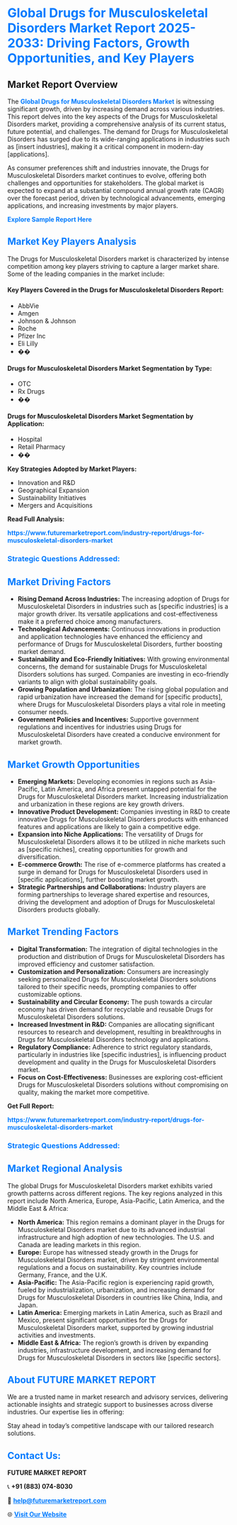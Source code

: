<h1 style="color: #007BFF;">Global Drugs for Musculoskeletal Disorders Market Report 2025-2033: Driving Factors, Growth Opportunities, and Key Players</h1>

<section id="overview">
<h2>Market Report Overview</h2>
<p>The <a href="https://www.futuremarketreport.com/industry-report/drugs-for-musculoskeletal-disorders-market" style="color: #007BFF; text-decoration: none;"><strong>Global Drugs for Musculoskeletal Disorders Market</strong></a> is witnessing significant growth, driven by increasing demand across various industries. This report delves into the key aspects of the Drugs for Musculoskeletal Disorders market, providing a comprehensive analysis of its current status, future potential, and challenges. The demand for Drugs for Musculoskeletal Disorders has surged due to its wide-ranging applications in industries such as [insert industries], making it a critical component in modern-day [applications].</p>
<p>As consumer preferences shift and industries innovate, the Drugs for Musculoskeletal Disorders market continues to evolve, offering both challenges and opportunities for stakeholders. The global market is expected to expand at a substantial compound annual growth rate (CAGR) over the forecast period, driven by technological advancements, emerging applications, and increasing investments by major players.</p>
</section>

<section id="overview">
<p><a href="https://www.futuremarketreport.com/request-sample/reportId=113763" style="color: #007BFF; text-decoration: none;"><strong>Explore Sample Report Here</strong></a></p>
</section>

<section id="key-players">
<h2 style="color: #007BFF;">Market Key Players Analysis</h2>
<p>The Drugs for Musculoskeletal Disorders market is characterized by intense competition among key players striving to capture a larger market share. Some of the leading companies in the market include:</p>
<h4>Key Players Covered in the Drugs for Musculoskeletal Disorders Report:</h4>
<ul><li>AbbVie</li><li>Amgen</li><li>Johnson &amp; Johnson</li><li>Roche</li><li>Pfizer Inc</li><li>Eli Lilly</li><li>��</li></ul>
<h4>Drugs for Musculoskeletal Disorders Market Segmentation by Type:</h4>
<ul><li>OTC</li><li>Rx Drugs</li><li>��</li></ul>

<h4>Drugs for Musculoskeletal Disorders Market Segmentation by Application:</h4>
<ul><li>Hospital</li><li>Retail Pharmacy</li><li>��</li></ul>
<p><strong>Key Strategies Adopted by Market Players:</strong></p>
<ul>
<li>Innovation and R&D</li>
<li>Geographical Expansion</li>
<li>Sustainability Initiatives</li>
<li>Mergers and Acquisitions</li>
</ul>
</section>

<section>
<p><strong>Read Full Analysis: </strong></p><a href="https://www.futuremarketreport.com/industry-report/drugs-for-musculoskeletal-disorders-market" style="color: #007BFF; text-decoration: none;"><strong>https://www.futuremarketreport.com/industry-report/drugs-for-musculoskeletal-disorders-market</strong></a>
<h3 style="color: #007BFF;">Strategic Questions Addressed:</h3>
</section>

<section id="driving-factors">
<h2 style="color: #007BFF;">Market Driving Factors</h2>
<ul>
<li><strong>Rising Demand Across Industries:</strong> The increasing adoption of Drugs for Musculoskeletal Disorders in industries such as [specific industries] is a major growth driver. Its versatile applications and cost-effectiveness make it a preferred choice among manufacturers.</li>
<li><strong>Technological Advancements:</strong> Continuous innovations in production and application technologies have enhanced the efficiency and performance of Drugs for Musculoskeletal Disorders, further boosting market demand.</li>
<li><strong>Sustainability and Eco-Friendly Initiatives:</strong> With growing environmental concerns, the demand for sustainable Drugs for Musculoskeletal Disorders solutions has surged. Companies are investing in eco-friendly variants to align with global sustainability goals.</li>
<li><strong>Growing Population and Urbanization:</strong> The rising global population and rapid urbanization have increased the demand for [specific products], where Drugs for Musculoskeletal Disorders plays a vital role in meeting consumer needs.</li>
<li><strong>Government Policies and Incentives:</strong> Supportive government regulations and incentives for industries using Drugs for Musculoskeletal Disorders have created a conducive environment for market growth.</li>
</ul>
</section>

<section id="growth-opportunities">
<h2 style="color: #007BFF;">Market Growth Opportunities</h2>
<ul>
<li><strong>Emerging Markets:</strong> Developing economies in regions such as Asia-Pacific, Latin America, and Africa present untapped potential for the Drugs for Musculoskeletal Disorders market. Increasing industrialization and urbanization in these regions are key growth drivers.</li>
<li><strong>Innovative Product Development:</strong> Companies investing in R&D to create innovative Drugs for Musculoskeletal Disorders products with enhanced features and applications are likely to gain a competitive edge.</li>
<li><strong>Expansion into Niche Applications:</strong> The versatility of Drugs for Musculoskeletal Disorders allows it to be utilized in niche markets such as [specific niches], creating opportunities for growth and diversification.</li>
<li><strong>E-commerce Growth:</strong> The rise of e-commerce platforms has created a surge in demand for Drugs for Musculoskeletal Disorders used in [specific applications], further boosting market growth.</li>
<li><strong>Strategic Partnerships and Collaborations:</strong> Industry players are forming partnerships to leverage shared expertise and resources, driving the development and adoption of Drugs for Musculoskeletal Disorders products globally.</li>
</ul>
</section>

<section id="trending-factors">
<h2 style="color: #007BFF;">Market Trending Factors</h2>
<ul>
<li><strong>Digital Transformation:</strong> The integration of digital technologies in the production and distribution of Drugs for Musculoskeletal Disorders has improved efficiency and customer satisfaction.</li>
<li><strong>Customization and Personalization:</strong> Consumers are increasingly seeking personalized Drugs for Musculoskeletal Disorders solutions tailored to their specific needs, prompting companies to offer customizable options.</li>
<li><strong>Sustainability and Circular Economy:</strong> The push towards a circular economy has driven demand for recyclable and reusable Drugs for Musculoskeletal Disorders solutions.</li>
<li><strong>Increased Investment in R&D:</strong> Companies are allocating significant resources to research and development, resulting in breakthroughs in Drugs for Musculoskeletal Disorders technology and applications.</li>
<li><strong>Regulatory Compliance:</strong> Adherence to strict regulatory standards, particularly in industries like [specific industries], is influencing product development and quality in the Drugs for Musculoskeletal Disorders market.</li>
<li><strong>Focus on Cost-Effectiveness:</strong> Businesses are exploring cost-efficient Drugs for Musculoskeletal Disorders solutions without compromising on quality, making the market more competitive.</li>
</ul>
</section>

<section>
<p><strong>Get Full Report: </strong></p><a href="https://www.futuremarketreport.com/industry-report/drugs-for-musculoskeletal-disorders-market" style="color: #007BFF; text-decoration: none;"><strong>https://www.futuremarketreport.com/industry-report/drugs-for-musculoskeletal-disorders-market</strong></a>
<h3 style="color: #007BFF;">Strategic Questions Addressed:</h3>
</section>


<section id="regional-analysis">
<h2 style="color: #007BFF;">Market Regional Analysis</h2>
<p>The global Drugs for Musculoskeletal Disorders market exhibits varied growth patterns across different regions. The key regions analyzed in this report include North America, Europe, Asia-Pacific, Latin America, and the Middle East & Africa:</p>
<ul>
<li><strong>North America:</strong> This region remains a dominant player in the Drugs for Musculoskeletal Disorders market due to its advanced industrial infrastructure and high adoption of new technologies. The U.S. and Canada are leading markets in this region.</li>
<li><strong>Europe:</strong> Europe has witnessed steady growth in the Drugs for Musculoskeletal Disorders market, driven by stringent environmental regulations and a focus on sustainability. Key countries include Germany, France, and the U.K.</li>
<li><strong>Asia-Pacific:</strong> The Asia-Pacific region is experiencing rapid growth, fueled by industrialization, urbanization, and increasing demand for Drugs for Musculoskeletal Disorders in countries like China, India, and Japan.</li>
<li><strong>Latin America:</strong> Emerging markets in Latin America, such as Brazil and Mexico, present significant opportunities for the Drugs for Musculoskeletal Disorders market, supported by growing industrial activities and investments.</li>
<li><strong>Middle East & Africa:</strong> The region’s growth is driven by expanding industries, infrastructure development, and increasing demand for Drugs for Musculoskeletal Disorders in sectors like [specific sectors].</li>
</ul>
</section>

<footer>
<h2 style="color: #007BFF;">About FUTURE MARKET REPORT</h2>
<p>We are a trusted name in market research and advisory services, delivering actionable insights and strategic support to businesses across diverse industries. Our expertise lies in offering:</p>

<p>Stay ahead in today’s competitive landscape with our tailored research solutions.</p>

<h2 style="color: #007BFF;">Contact Us:</h2>
<p><strong>FUTURE MARKET REPORT</strong></p>
<p>📞 <strong>+91 (883) 074-8030</strong></p>
<p>📧 <strong><a href="mailto:help@futuremarketreport.com" style="color: #007BFF;">help@futuremarketreport.com</a></strong></p>
<p>🌐 <strong><a href="https://www.futuremarketreport.com/" style="color: #007BFF;">Visit Our Website</a></strong></p>
</footer>